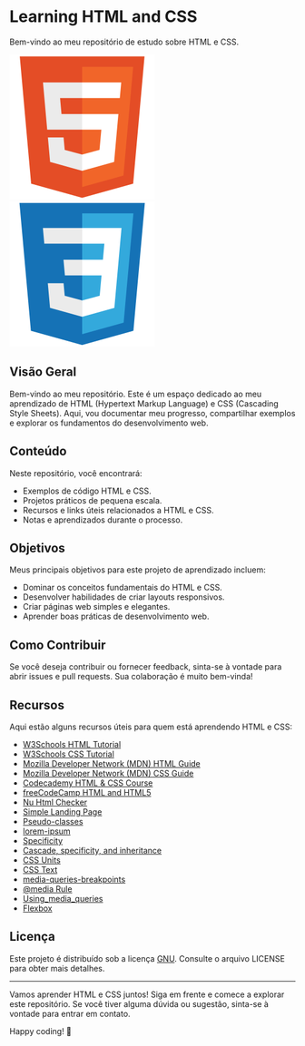 # Learning HTML and CSS
Bem-vindo ao meu repositório de estudo sobre HTML e CSS.

![html](https://raw.githubusercontent.com/devicons/devicon/master/icons/html5/html5-original.svg)
![css](https://raw.githubusercontent.com/devicons/devicon/master/icons/css3/css3-original.svg)

## Visão Geral

Bem-vindo ao meu repositório. Este é um espaço dedicado ao meu aprendizado de HTML (Hypertext Markup Language) e CSS (Cascading Style Sheets). Aqui, vou documentar meu progresso, compartilhar exemplos e explorar os fundamentos do desenvolvimento web.

## Conteúdo

Neste repositório, você encontrará:

- Exemplos de código HTML e CSS.
- Projetos práticos de pequena escala.
- Recursos e links úteis relacionados a HTML e CSS.
- Notas e aprendizados durante o processo.

## Objetivos

Meus principais objetivos para este projeto de aprendizado incluem:

- Dominar os conceitos fundamentais do HTML e CSS.
- Desenvolver habilidades de criar layouts responsivos.
- Criar páginas web simples e elegantes.
- Aprender boas práticas de desenvolvimento web.

## Como Contribuir

Se você deseja contribuir ou fornecer feedback, sinta-se à vontade para abrir issues e pull requests. Sua colaboração é muito bem-vinda!

## Recursos

Aqui estão alguns recursos úteis para quem está aprendendo HTML e CSS:

- [W3Schools HTML Tutorial](https://www.w3schools.com/html/)
- [W3Schools CSS Tutorial](https://www.w3schools.com/css/)
- [Mozilla Developer Network (MDN) HTML Guide](https://developer.mozilla.org/en-US/docs/Web/HTML)
- [Mozilla Developer Network (MDN) CSS Guide](https://developer.mozilla.org/en-US/docs/Web/CSS)
- [Codecademy HTML & CSS Course](https://www.codecademy.com/learn/learn-html)
- [freeCodeCamp HTML and HTML5](https://www.freecodecamp.org/learn/responsive-web-design/#basic-html-and-html5)
- [Nu Html Checker](https://validator.w3.org/nu/#textarea)
- [Simple Landing Page](https://codepen.io/luizomf/pen/KKNwMeG)
- [Pseudo-classes](https://developer.mozilla.org/pt-BR/docs/Web/CSS/Pseudo-classes)
- [lorem-ipsum](https://loremipsum.io/)
- [Specificity](https://developer.mozilla.org/pt-BR/docs/Web/CSS/Specificity)
- [Cascade, specificity, and inheritance](https://developer.mozilla.org/pt-BR/docs/Learn/CSS/Building_blocks/Cascade_and_inheritance)
- [CSS Units](https://www.w3schools.com/cssref/css_units.php)
- [CSS Text](https://www.w3schools.com/css/css_text.asp)
- [media-queries-breakpoints](https://devfacts.com/media-queries-breakpoints-2023/)
- [@media Rule](https://www.w3schools.com/cssref/css3_pr_mediaquery.php)
- [Using_media_queries](https://developer.mozilla.org/pt-BR/docs/Web/CSS/CSS_media_queries/Using_media_queries)
- [Flexbox](https://developer.mozilla.org/pt-BR/docs/Learn/CSS/CSS_layout/Flexbox#um_aparte_no_modelo_flex)

## Licença

Este projeto é distribuído sob a licença [GNU](LICENSE). Consulte o arquivo LICENSE para obter mais detalhes.

---

Vamos aprender HTML e CSS juntos! Siga em frente e comece a explorar este repositório. Se você tiver alguma dúvida ou sugestão, sinta-se à vontade para entrar em contato.

Happy coding! 🚀

